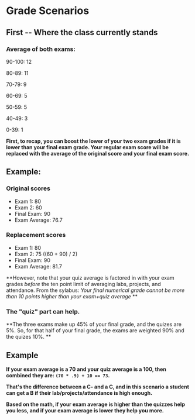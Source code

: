 # Grade Scenarios

## First -- Where the class currently stands

### Average of both exams:

90-100: 12

80-89: 11

70-79: 9

60-69: 5

50-59: 5

40-49: 3

0-39: 1


**First, to recap, you can boost the lower of your two exam grades if it is lower than your final exam grade. Your regular exam score will be replaced with the average of the original score and your final exam score.**

## Example:

### Original scores
* Exam 1: 80
* Exam 2: 60
* Final Exam: 90
* Exam Average: 76.7

### Replacement scores
* Exam 1: 80
* Exam 2: 75 ((60 + 90) / 2)
* Final Exam: 90
* Exam Average: 81.7

**However, note that your quiz average is factored in with your exam grades *before* the ten point limit of averaging labs, projects, and attendance. From the sylabus: *Your final numerical grade cannot be more than 10 points higher than your exam+quiz average* **

### The "quiz" part can help.

**The three exams make up 45% of your final grade, and the quizes are 5%. So, for that half of your final grade, the exams are weighted 90% and the quizes 10%. **

## Example

**If your exam average is a 70 and your quiz average is a 100, then combined they are: `(70 * .9) + 10 == 73`.**

**That's the difference between a C- and a C, and in this scenario a student can get a B if their lab/projects/attendance is high enough.**

**Based on the math, if your exam average is higher than the quizzes help you less, and if your exam average is lower they help you more.**

